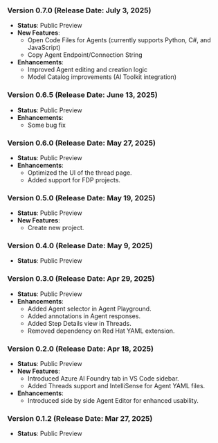 ### Version 0.7.0 (Release Date: July 3, 2025)  
- **Status**: Public Preview
- **New Features**:
  - Open Code Files for Agents (currently supports Python, C#, and JavaScript)
  - Copy Agent Endpoint/Connection String
- **Enhancements**:
  - Improved Agent editing and creation logic
  - Model Catalog improvements (AI Toolkit integration)

### Version 0.6.5 (Release Date: June 13, 2025)  
- **Status**: Public Preview
- **Enhancements**:
  - Some bug fix

### Version 0.6.0 (Release Date: May 27, 2025)  
- **Status**: Public Preview
- **Enhancements**:
  - Optimized the UI of the thread page.  
  - Added support for FDP projects. 

### Version 0.5.0 (Release Date: May 19, 2025)  
- **Status**: Public Preview
- **New Features**:
  - Create new project. 

### Version 0.4.0 (Release Date: May 9, 2025)  
- **Status**: Public Preview  

### Version 0.3.0 (Release Date: Apr 29, 2025)  
- **Status**: Public Preview  
- **Enhancements**:  
  - Added Agent selector in Agent Playground.  
  - Added annotations in Agent responses.  
  - Added Step Details view in Threads.  
  - Removed dependency on Red Hat YAML extension.  
  
### Version 0.2.0 (Release Date: Apr 18, 2025)  
- **Status**: Public Preview
- **New Features**:
  - Introduced Azure AI Foundry tab in VS Code sidebar. 
  - Added Threads support and IntelliSense for Agent YAML files.  
- **Enhancements**:  
  - Introduced side by side Agent Editor for enhanced usability.  

### Version 0.1.2 (Release Date: Mar 27, 2025)  
- **Status**: Public Preview  
